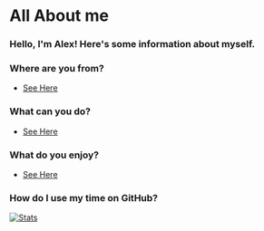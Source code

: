 # All About me

### Hello, I'm Alex! Here's some information about myself.

### Where are you from?
* [See Here](https://github.com/broken-admin/broken-admin/blob/master/where.md)

### What can you do? 
* [See Here](https://github.com/broken-admin/broken-admin/blob/master/skills.md)

### What do you enjoy?
* [See Here](https://github.com/broken-admin/broken-admin/blob/master/hobbies.md)

### How do I use my time on GitHub?
[![Stats](https://github-readme-stats.vercel.app/api?username=broken-admin&show_icons=true&theme=tokyonight&count_private=false)](https://github.com/anuraghazra/github-readme-stats)